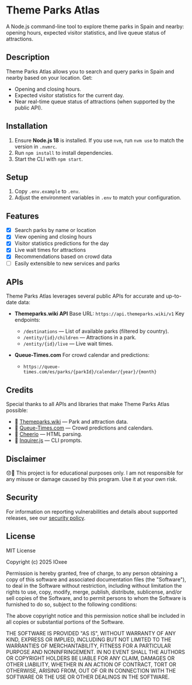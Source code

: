 <!-- <p align="center">
  <img src="https://github.com/IOxee/Theme_Parks_Atlas/raw/main/logo.png" alt="Theme Parks Atlas Logo" width="25%">
</p> -->

# Theme Parks Atlas

A Node.js command-line tool to explore theme parks in Spain and nearby: opening hours, expected visitor statistics, and live queue status of attractions.

## Description

Theme Parks Atlas allows you to search and query parks in Spain and nearby based on your location. Get:

* Opening and closing hours.
* Expected visitor statistics for the current day.
* Near real-time queue status of attractions (when supported by the public API).


## Installation

1. Ensure **Node.js 18** is installed. If you use `nvm`, run `nvm use` to match
   the version in `.nvmrc`.
2. Run `npm install` to install dependencies.
3. Start the CLI with `npm start`.

## Setup

1. Copy `.env.example` to `.env`.
2. Adjust the environment variables in `.env` to match your configuration.

## Features

* [x] Search parks by name or location
* [x] View opening and closing hours
* [x] Visitor statistics predictions for the day
* [x] Live wait times for attractions
* [x] Recommendations based on crowd data
* [ ] Easily extensible to new services and parks

## APIs

Theme Parks Atlas leverages several public APIs for accurate and up-to-date data:

* **Themeparks.wiki API**
  Base URL: `https://api.themeparks.wiki/v1`
  Key endpoints:

  * `/destinations` — List of available parks (filtered by country).
  * `/entity/{id}/children` — Attractions in a park.
  * `/entity/{id}/live` — Live wait times.

* **Queue-Times.com**
  For crowd calendar and predictions:

  * `https://queue-times.com/es/parks/{parkId}/calendar/{year}/{month}`

## Credits

Special thanks to all APIs and libraries that make Theme Parks Atlas possible:

* 🙌 [Themeparks.wiki](https://themeparks.wiki/) — Park and attraction data.
* 🙌 [Queue-Times.com](https://queue-times.com/) — Crowd predictions and calendars.
* 🙌 [Cheerio](https://cheerio.js.org/) — HTML parsing.
* 🙌 [Inquirer.js](https://github.com/SBoudrias/Inquirer.js/) — CLI prompts.

## Disclaimer

😞🙏 This project is for educational purposes only. I am not responsible for any misuse or damage caused by this program. Use it at your own risk.

## Security

For information on reporting vulnerabilities and details about supported releases, see our [security policy](./SECURITY.md).

## License
MIT License

Copyright (c) 2025 IOxee

Permission is hereby granted, free of charge, to any person obtaining a copy
of this software and associated documentation files (the "Software"), to deal
in the Software without restriction, including without limitation the rights
to use, copy, modify, merge, publish, distribute, sublicense, and/or sell
copies of the Software, and to permit persons to whom the Software is
furnished to do so, subject to the following conditions:

The above copyright notice and this permission notice shall be included in all
copies or substantial portions of the Software.

THE SOFTWARE IS PROVIDED "AS IS", WITHOUT WARRANTY OF ANY KIND, EXPRESS OR
IMPLIED, INCLUDING BUT NOT LIMITED TO THE WARRANTIES OF MERCHANTABILITY,
FITNESS FOR A PARTICULAR PURPOSE AND NONINFRINGEMENT. IN NO EVENT SHALL THE
AUTHORS OR COPYRIGHT HOLDERS BE LIABLE FOR ANY CLAIM, DAMAGES OR OTHER
LIABILITY, WHETHER IN AN ACTION OF CONTRACT, TORT OR OTHERWISE, ARISING FROM,
OUT OF OR IN CONNECTION WITH THE SOFTWARE OR THE USE OR OTHER DEALINGS IN THE
SOFTWARE.
